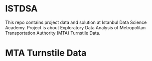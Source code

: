# ISTDSA
This repo contains project data and solution at Istanbul Data Science Academy. Project is about Exploratory Data Analysis of Metropolitan Transportation Authority (MTA) Turnstile Data.

# MTA Turnstile Data
